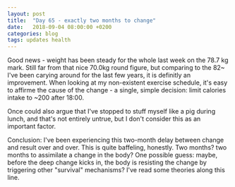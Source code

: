 ```yaml
---
layout: post
title:  "Day 65 - exactly two months to change"
date:   2018-09-04 08:00:00 +0200
categories: blog
tags: updates health
---
```


Good news - weight has been steady for the whole last week on the 78.7 kg mark. Still far from that nice 70.0kg round figure, but comparing to the 82~ I've been carying around for the last few years, it is definitly an improvement. When looking at my non-existent exercise schedule, it's easy to affirme the cause of the change - a single, simple decision: limit calories intake to ~200 after 18:00.

Once could also argue that I've stopped to stuff myself like a pig during lunch, and that's not entirely untrue, but I don't consider this as an important factor.

Conclusion: I've been experiencing this two-month delay between change and result over and over. This is quite baffeling, honestly. Two months? two months to assimilate a change in the body? One possible guess: maybe, before the deep change kicks in, the body is resisting the change by triggering other "survival" mechanisms? I've read some theories along this line.
